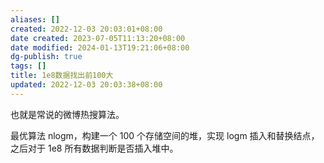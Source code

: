 ```yaml
---
aliases: []
created: 2022-12-03 20:03:01+08:00
date created: 2023-07-05T11:13:20+08:00
date modified: 2024-01-13T19:21:06+08:00
dg-publish: true
tags: []
title: 1e8数据找出前100大
updated: 2022-12-03 20:03:38+08:00
---
```


也就是常说的微博热搜算法。

最优算法 nlogm，构建一个 100 个存储空间的堆，实现 logm 插入和替换结点，之后对于 1e8 所有数据判断是否插入堆中。